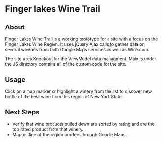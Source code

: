 # Finger lakes Wine Trail

## About

Finger Lakes Wine Trail is a working prototype for a site with a focus on the Finger Lakes Wine Region. It uses jQuery Ajax calls to gather data on several wieeries from both Google Maps services as well as Wine.com.

The site uses Knockout for the ViewModel data managment. Main.js under the JS directory contains all of the custom code for the site. 

## Usage

Click on a map marker or highlight a winery from the list to discover new bottle of the best wine from this region of New York State.

## Next Steps

- Verify that wine products pulled down are sorted by rating and are the top rated product from that winery.
- Map outline of the region borders through Google Maps.